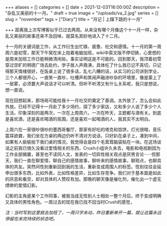 +++
aliases = []
categories = []
date = 2021-12-03T16:00:00Z
description = "杂乱又美丽的十一月。"
draft = true
image = "/uploads/va_2.jpg"
series = []
slug = "november"
tags = ["Diary"]
title = "月记 | 上蹿下跳的十一月"

+++
距离我上次写博客似乎已过去两周。从来没有哪个月像这个十一月一样，杂乱又美丽的故事还来不及回味，就莫名其妙地进入了十二月。

十一月的关键词是工作，从工作衍生出忙碌、疲惫、社交和感情。十一月的第一周周六是初雪，那天下午窝在床上抱着电脑加班，wiki中英文版不停切换，心里想的是周末加班工作日能稍微清闲些。事实证明这是不可能的。回到那天，我顶着初雪穿过空旷的明德广场去赴约，学子居人声鼎沸，具体吃了什么我已记不真切，只记得那天情绪很好，在饭桌上说了很多话，乱七八糟的话，从实习的公司讲到学业，三个人都很开心，一直笑一直吵，吐槽声和笑闹声融进吵杂的环境里，像是蒙上了一层雾，必须要大声说话才可以听清。但听不听清又有什么关系呢，我只是想说，想一直说。

现在回想起来，那场局可能给我十一月社交的奠定了基调。太外放了，怎么会如此外放。已经不记得十一月赴了多少场约，探了多少家店，又和多少人说了多少个人生活。印象深刻的是两次，一次在上周周六，一次在昨天，主题都与酒有关。到底是喜欢酒，还是喜欢喝酒的氛围，还是喜欢一起喝酒的人，我其实不太明白。

上周六在一家很吵很吵的墨西哥餐厅，那家有好吃的塔克和馅饼，灯光很暗，音乐震耳欲聋，我们坐在方桌的两边仍听不清对方说话，只好趴在桌子上，凑到中间，如果有人偷偷拍下我们桌的情况，我觉得会是四个毛茸茸脑袋贴在一块。在这场谈话之前我已很久没看过爱情相关的东西，Crush小组许久未去，电影和电视剧因为工作全部搁置，甚至也不读同人文，发表的一切异性相关观点是厌男言论······但那天，我们一直在聊爱情，聊自己的感情故事，聊听来的感情故事，聊观点，也聊具体的共友。突然间性别重新回到我的生活，重新变成周围人的标签。性别往往会延申出很多东西，比如外表，比如性格差异，比如生存竞争。我们对于基本面是如此的厌恶和看空，却对具体的人赞叹有加。那晚的聊天像是催化剂，催化出一个虚无缥缈的爱情幻影。

幻影的主角是某个工作同事，被我当成无性别人士相处一整个月后，终于变成明确又具体的男性角色。一周过去的现在我已找不回当时Crush的感觉，

_注：当时写到这里就去加班了，一周只字未动，昨日重新单开一篇，就让这篇永远停留在未完待续的状态吧。_